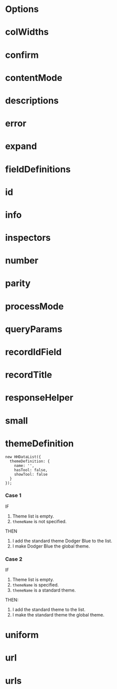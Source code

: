 # Options

# colWidths

# confirm

# contentMode

# descriptions

# error

# expand

# fieldDefinitions

# id

# info

# inspectors

# number

# parity

# processMode

# queryParams

# recordIdField

# recordTitle

# responseHelper

# small

# themeDefinition

``` nonum
new HHDataList({
  themeDefinition: {
    name: '', 
    hasTool: false,
    showTool: false
  }
});
```

### Case 1

IF

1. Theme list is empty.
1. `themeName` is not specified.

THEN

1. I add the standard theme Dodger Blue to the list.
1. I make Dodger Blue the global theme.

### Case 2

IF 

1. Theme list is empty.
1. `themeName` is specified.
1. `themeName` is a standard theme.

THEN:

1. I add the standard theme to the list.
1. I make the standard theme the global theme.

# uniform

# url

# urls
